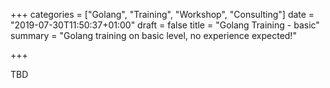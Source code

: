 +++
categories = ["Golang", "Training", "Workshop", "Consulting"]
date = "2019-07-30T11:50:37+01:00"
draft = false
title = "Golang Training - basic"
summary = "Golang training on basic level, no experience expected!"

+++

TBD
